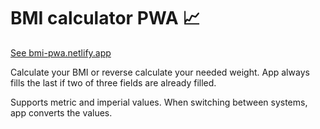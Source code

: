 # BMI calculator PWA :chart_with_upwards_trend:

[See bmi-pwa.netlify.app](https://bmi-pwa.netlify.app/)

Calculate your BMI or reverse calculate your needed weight. App always fills the last if two of three fields are already filled.

Supports metric and imperial values. When switching between systems, app converts the values.

